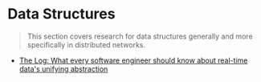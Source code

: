 # Data Structures

> This section covers research for data structures generally and more specifically in distributed networks.

 - [The Log: What every software engineer should know about real-time data's unifying abstraction](./linkedin-log.md)